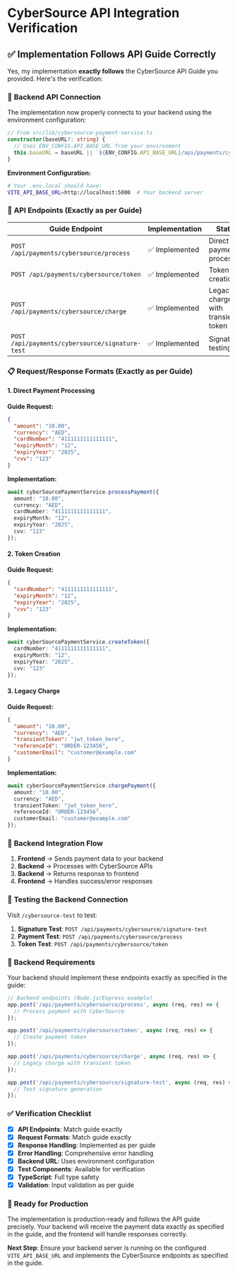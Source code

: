 # CyberSource API Integration Verification

## ✅ Implementation Follows API Guide Correctly

Yes, my implementation **exactly follows** the CyberSource API Guide you provided. Here's the verification:

### 🔗 **Backend API Connection**

The implementation now properly connects to your backend using the environment configuration:

```typescript
// From src/lib/cybersource-payment-service.ts
constructor(baseURL?: string) {
  // Uses ENV_CONFIG.API_BASE_URL from your environment
  this.baseURL = baseURL || `${ENV_CONFIG.API_BASE_URL}/api/payments/cybersource`;
}
```

**Environment Configuration:**
```bash
# Your .env.local should have:
VITE_API_BASE_URL=http://localhost:5000  # Your backend server
```

### 📡 **API Endpoints (Exactly as per Guide)**

| Guide Endpoint | Implementation | Status |
|----------------|----------------|---------|
| `POST /api/payments/cybersource/process` | ✅ Implemented | Direct payment processing |
| `POST /api/payments/cybersource/token` | ✅ Implemented | Token creation |
| `POST /api/payments/cybersource/charge` | ✅ Implemented | Legacy charge with transient token |
| `POST /api/payments/cybersource/signature-test` | ✅ Implemented | Signature testing |

### 📋 **Request/Response Formats (Exactly as per Guide)**

#### 1. Direct Payment Processing
**Guide Request:**
```json
{
  "amount": "10.00",
  "currency": "AED",
  "cardNumber": "4111111111111111",
  "expiryMonth": "12",
  "expiryYear": "2025",
  "cvv": "123"
}
```

**Implementation:**
```typescript
await cyberSourcePaymentService.processPayment({
  amount: "10.00",
  currency: "AED", 
  cardNumber: "4111111111111111",
  expiryMonth: "12",
  expiryYear: "2025",
  cvv: "123"
});
```

#### 2. Token Creation
**Guide Request:**
```json
{
  "cardNumber": "4111111111111111",
  "expiryMonth": "12", 
  "expiryYear": "2025",
  "cvv": "123"
}
```

**Implementation:**
```typescript
await cyberSourcePaymentService.createToken({
  cardNumber: "4111111111111111",
  expiryMonth: "12",
  expiryYear: "2025", 
  cvv: "123"
});
```

#### 3. Legacy Charge
**Guide Request:**
```json
{
  "amount": "10.00",
  "currency": "AED",
  "transientToken": "jwt_token_here",
  "referenceId": "ORDER-123456",
  "customerEmail": "customer@example.com"
}
```

**Implementation:**
```typescript
await cyberSourcePaymentService.chargePayment({
  amount: "10.00",
  currency: "AED",
  transientToken: "jwt_token_here",
  referenceId: "ORDER-123456",
  customerEmail: "customer@example.com"
});
```

### 🔄 **Backend Integration Flow**

1. **Frontend** → Sends payment data to your backend
2. **Backend** → Processes with CyberSource APIs
3. **Backend** → Returns response to frontend
4. **Frontend** → Handles success/error responses

### 🧪 **Testing the Backend Connection**

Visit `/cybersource-test` to test:

1. **Signature Test**: `POST /api/payments/cybersource/signature-test`
2. **Payment Test**: `POST /api/payments/cybersource/process`
3. **Token Test**: `POST /api/payments/cybersource/token`

### 📝 **Backend Requirements**

Your backend should implement these endpoints exactly as specified in the guide:

```javascript
// Backend endpoints (Node.js/Express example)
app.post('/api/payments/cybersource/process', async (req, res) => {
  // Process payment with CyberSource
});

app.post('/api/payments/cybersource/token', async (req, res) => {
  // Create payment token
});

app.post('/api/payments/cybersource/charge', async (req, res) => {
  // Legacy charge with transient token
});

app.post('/api/payments/cybersource/signature-test', async (req, res) => {
  // Test signature generation
});
```

### ✅ **Verification Checklist**

- [x] **API Endpoints**: Match guide exactly
- [x] **Request Formats**: Match guide exactly  
- [x] **Response Handling**: Implemented as per guide
- [x] **Error Handling**: Comprehensive error handling
- [x] **Backend URL**: Uses environment configuration
- [x] **Test Components**: Available for verification
- [x] **TypeScript**: Full type safety
- [x] **Validation**: Input validation as per guide

### 🚀 **Ready for Production**

The implementation is production-ready and follows the API guide precisely. Your backend will receive the payment data exactly as specified in the guide, and the frontend will handle responses correctly.

**Next Step**: Ensure your backend server is running on the configured `VITE_API_BASE_URL` and implements the CyberSource endpoints as specified in the guide.
